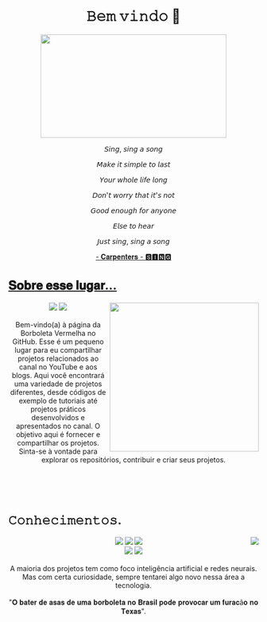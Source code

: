 <body>
<h1 align="center"> 𝙱𝚎𝚖 𝚟𝚒𝚗𝚍𝚘 🦋 </h1>

<div align="center">
    <img src="https://github.com/Borboleta-Vermelha/Borboleta-Vermelha/assets/98761445/61873cc3-fe43-4c3c-8588-7c48a4ab0093" width="373.5px" height="208.5px" align="center">
    <p>𝘚𝘪𝘯𝘨, 𝘴𝘪𝘯𝘨 𝘢 𝘴𝘰𝘯𝘨</p>
    <p>𝘔𝘢𝘬𝘦 𝘪𝘵 𝘴𝘪𝘮𝘱𝘭𝘦 𝘵𝘰 𝘭𝘢𝘴𝘵</p>
    <p>𝘠𝘰𝘶𝘳 𝘸𝘩𝘰𝘭𝘦 𝘭𝘪𝘧𝘦 𝘭𝘰𝘯𝘨</p>
    <p>𝘋𝘰𝘯'𝘵 𝘸𝘰𝘳𝘳𝘺 𝘵𝘩𝘢𝘵 𝘪𝘵'𝘴 𝘯𝘰𝘵</p>
    <p>𝘎𝘰𝘰𝘥 𝘦𝘯𝘰𝘶𝘨𝘩 𝘧𝘰𝘳 𝘢𝘯𝘺𝘰𝘯𝘦</p>
    <p>𝘌𝘭𝘴𝘦 𝘵𝘰 𝘩𝘦𝘢𝘳</p>
    <p>𝘑𝘶𝘴𝘵 𝘴𝘪𝘯𝘨, 𝘴𝘪𝘯𝘨 𝘢 𝘴𝘰𝘯𝘨</p>
<p><a href="https://www.youtube.com/watch?v=1kvc_dWs1f4">- 𝐂𝐚𝐫𝐩𝐞𝐧𝐭𝐞𝐫𝐬 - 🆂🅸🅽🅶
</div>


<div>
    <h2 align="left" style="font-size: 24px"> 𝐒𝐨𝐛𝐫𝐞 𝐞𝐬𝐬𝐞 𝐥𝐮𝐠𝐚𝐫... </h2>
    <p>
        <img src="https://github.com/Borboleta-Vermelha/Borboleta-Vermelha/assets/98761445/5d00992e-44e6-4b19-a9b2-426e7942d596" align="right"  width="300.5px" height="300.5px">
</div>    
<divd>
<p align="center">
    <a href="https://www.youtube.com/channel/UCq2nY9SHpCL8pc2GDWFn9q" target="_blank"><img src="https://img.shields.io/badge/YouTube-FF0000?style=for-the-badge&logo=youtube&logoColor=white"></a>
    <a href="mailto:fasteninglove@gmail.com" target="_blank"><img src="https://img.shields.io/badge/Gmail-D14836?style=for-the-badge&logo=gmail&logoColor=white" target="_blank"></a>
    <br><br>Bem-vindo(a) à página da Borboleta Vermelha no GitHub. Esse é um pequeno lugar para eu compartilhar projetos relacionados ao canal no YouTube e aos blogs. Aqui você encontrará uma variedade de projetos diferentes, desde códigos de exemplo de tutoriais até projetos práticos desenvolvidos e apresentados no canal. O objetivo aqui é fornecer e compartilhar os projetos. Sinta-se à vontade para explorar os repositórios, contribuir e criar seus projetos.
 </p>

<br><br>
<br>

<div>
    <h2 align="left" style="font-size: 24px"> 𝙲𝚘𝚗𝚑𝚎𝚌𝚒𝚖𝚎𝚗𝚝𝚘𝚜. </h2>
    <p>
        <img src="https://github.com/Borboleta-Vermelha/Borboleta-Vermelha/assets/98761445/4709855d-a9b4-4982-9dc5-10367336e321" align="right">
</div>

<div>
    <p align="center">
        <img src="https://img.shields.io/badge/Python-3776AB?style=for-the-badge&logo=python&logoColor=white"/> 
        <img src="https://img.shields.io/badge/PyTorch-%23EE4C2C.svg?style=for-the-badge&logo=PyTorch&logoColor=white"/>  
        <img src="https://img.shields.io/badge/pandas-%23150458.svg?style=for-the-badge&logo=pandas&logoColor=white"/><br>
        <img src="https://img.shields.io/badge/numpy-%23013243.svg?style=for-the-badge&logo=numpy&logoColor=white"/> 
        <img src="https://img.shields.io/badge/Matplotlib-%23ffffff.svg?style=for-the-badge&logo=Matplotlib&logoColor=black"/>  <br><br>
A maioria dos projetos tem como foco inteligência artificial e redes neurais. Mas com certa curiosidade, sempre tentarei algo novo nessa área a tecnologia. <br><br>
"𝐎 𝐛𝐚𝐭𝐞𝐫 𝐝𝐞 𝐚𝐬𝐚𝐬 𝐝𝐞 𝐮𝐦𝐚 𝐛𝐨𝐫𝐛𝐨𝐥𝐞𝐭𝐚 𝐧𝐨 𝐁𝐫𝐚𝐬𝐢𝐥 𝐩𝐨𝐝𝐞 𝐩𝐫𝐨𝐯𝐨𝐜𝐚𝐫 𝐮𝐦 𝐟𝐮𝐫𝐚𝐜ã𝐨 𝐧𝐨 𝐓𝐞𝐱𝐚𝐬".    
    </p>
</div>
<br>
<div>
